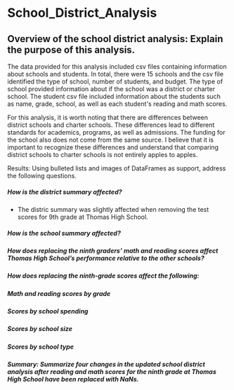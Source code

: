 # School_District_Analysis

## Overview of the school district analysis: Explain the purpose of this analysis.

The data provided for this analysis included csv files containing information about schools and students.  In total, there were 15 schools and the csv file identified the type of school, number of students, and budget.  The type of school provided information about if the school was a district or charter school. The student csv file included information about the students such as name, grade, school, as well as each student's reading and math scores.  

For this analysis, it is worth noting that there are differences between district schools and charter schools.  These differences lead to different standards for academics, programs, as well as admissions.  The funding for the school also does not come from the same source.  I believe that it is important to recognize these differences and understand that comparing district schools to charter schools is not entirely apples to apples.

Results: Using bulleted lists and images of DataFrames as support, address the following questions.

##### How is the district summary affected?
* The distric summary was slightly affected when removing the test scores for 9th grade at Thomas High School.
##### How is the school summary affected?
##### How does replacing the ninth graders’ math and reading scores affect Thomas High School’s performance relative to the other schools?
##### How does replacing the ninth-grade scores affect the following:
##### Math and reading scores by grade
##### Scores by school spending
##### Scores by school size
##### Scores by school type
##### Summary: Summarize four changes in the updated school district analysis after reading and math scores for the ninth grade at Thomas High School have been replaced with NaNs.
